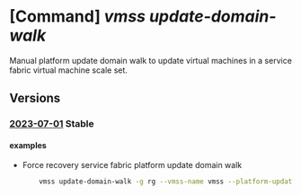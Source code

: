 # [Command] _vmss update-domain-walk_

Manual platform update domain walk to update virtual machines in a service fabric virtual machine scale set.

## Versions

### [2023-07-01](/Resources/mgmt-plane/L3N1YnNjcmlwdGlvbnMve30vcmVzb3VyY2Vncm91cHMve30vcHJvdmlkZXJzL21pY3Jvc29mdC5jb21wdXRlL3ZpcnR1YWxtYWNoaW5lc2NhbGVzZXRzL3t9L2ZvcmNlcmVjb3ZlcnlzZXJ2aWNlZmFicmljcGxhdGZvcm11cGRhdGVkb21haW53YWxr/2023-07-01.xml) **Stable**

<!-- mgmt-plane /subscriptions/{}/resourcegroups/{}/providers/microsoft.compute/virtualmachinescalesets/{}/forcerecoveryservicefabricplatformupdatedomainwalk 2023-07-01 -->

#### examples

- Force recovery service fabric platform update domain walk
    ```bash
        vmss update-domain-walk -g rg --vmss-name vmss --platform-update-domain
    ```
